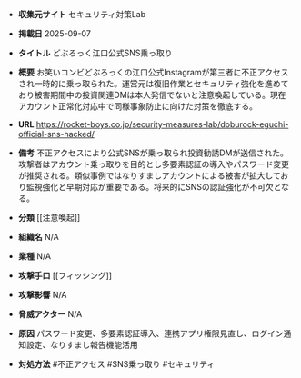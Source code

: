- **収集元サイト**
セキュリティ対策Lab

- **掲載日**
2025-09-07

- **タイトル**
どぶろっく江口公式SNS乗っ取り

- **概要**
お笑いコンビどぶろっくの江口公式Instagramが第三者に不正アクセスされ一時的に乗っ取られた。運営元は復旧作業とセキュリティ強化を進めており被害期間中の投資関連DMは本人発信でないと注意喚起している。現在アカウント正常化対応中で同様事象防止に向けた対策を徹底する。

- **URL**
https://rocket-boys.co.jp/security-measures-lab/doburock-eguchi-official-sns-hacked/

- **備考**
不正アクセスにより公式SNSが乗っ取られ投資勧誘DMが送信された。攻撃者はアカウント乗っ取りを目的とし多要素認証の導入やパスワード変更が推奨される。類似事例ではなりすましアカウントによる被害が拡大しており監視強化と早期対応が重要である。将来的にSNSの認証強化が不可欠となる。

- **分類**
[[注意喚起]]

- **組織名**
N/A

- **業種**
N/A

- **攻撃手口**
[[フィッシング]]

- **攻撃影響**
N/A

- **脅威アクター**
N/A

- **原因**
パスワード変更、多要素認証導入、連携アプリ権限見直し、ログイン通知設定、なりすまし報告機能活用

- **対処方法**
#不正アクセス #SNS乗っ取り #セキュリティ
